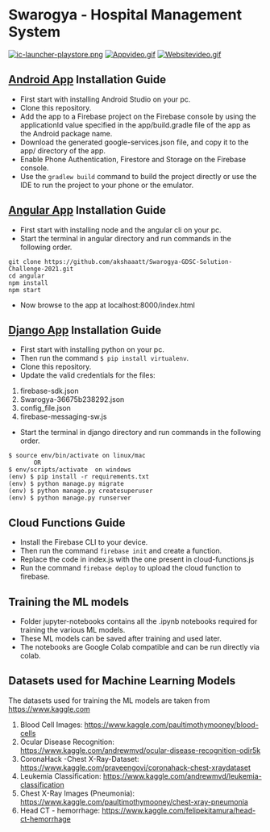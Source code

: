 # Swarogya - Hospital Management System
[![ic-launcher-playstore.png](https://i.postimg.cc/vTjv5Fwy/ic-launcher-playstore.png)](https://postimg.cc/0KYmq4NX)
[![Appvideo.gif](https://i.postimg.cc/BbP6MsD4/Appvideo.gif)](https://postimg.cc/9wVCQ6Jn)
[![Websitevideo.gif](https://i.postimg.cc/59Dq12s5/Websitevideo.gif)](https://postimg.cc/RqQnL45q)

## [Android App](https://play.google.com/store/apps/details?id=com.swarogya.app) Installation Guide

- First start with installing Android Studio on your pc.
- Clone this repository.
- Add the app to a Firebase project on the Firebase console by using the applicationId value specified in the app/build.gradle file of the app as the Android package name.
- Download the generated google-services.json file, and copy it to the app/ directory of the app.
- Enable Phone Authentication, Firestore and Storage on the Firebase console.
- Use the ```gradlew build``` command to build the project directly or use the IDE to run the project to your phone or the emulator.

## [Angular App](https://www.swarogya.com) Installation Guide

- First start with installing node and the angular cli on your pc.
- Start the terminal in angular directory and run commands in the following order.
```
git clone https://github.com/akshaaatt/Swarogya-GDSC-Solution-Challenge-2021.git
cd angular
npm install
npm start
```
- Now browse to the app at localhost:8000/index.html

## [Django App](https://app.swarogya.com) Installation Guide

- First start with installing python on your pc.
- Then run the command ```$ pip install virtualenv```.
- Clone this repository.
- Update the valid credentials for the files: 
1. firebase-sdk.json
2. Swarogya-36675b238292.json
3. config_file.json
4. firebase-messaging-sw.js
- Start the terminal in django directory and run commands in the following order.
```$ virtualenv env 
$ source env/bin/activate on linux/mac
       OR
$ env/scripts/activate  on windows
(env) $ pip install -r requirements.txt
(env) $ python manage.py migrate
(env) $ python manage.py createsuperuser
(env) $ python manage.py runserver
```
## Cloud Functions Guide

- Install the Firebase CLI to your device.
- Then run the command ```firebase init``` and create a function.
- Replace the code in index.js with the one present in cloud-functions.js
- Run the command ```firebase deploy``` to upload the cloud function to firebase.

## Training the ML models

- Folder jupyter-notebooks contains all the .ipynb notebooks required for training the various ML models.
- These ML models can be saved after training and used later.
- The notebooks are Google Colab compatible and can be run directly via colab.

## Datasets used for Machine Learning Models

The datasets used for training the ML models are taken from https://www.kaggle.com

1. Blood Cell Images: https://www.kaggle.com/paultimothymooney/blood-cells
2. Ocular Disease Recognition: https://www.kaggle.com/andrewmvd/ocular-disease-recognition-odir5k
3. CoronaHack -Chest X-Ray-Dataset: https://www.kaggle.com/praveengovi/coronahack-chest-xraydataset
4. Leukemia Classification: https://www.kaggle.com/andrewmvd/leukemia-classification
5. Chest X-Ray Images (Pneumonia): https://www.kaggle.com/paultimothymooney/chest-xray-pneumonia
6. Head CT - hemorrhage: https://www.kaggle.com/felipekitamura/head-ct-hemorrhage
